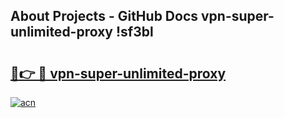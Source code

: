 ## About Projects - GitHub Docs vpn-super-unlimited-proxy !sf3bl

# <h2><a href="https://andorid.site?title=vpn-super-unlimited-proxy&ref=14PRO">🔗👉 🔴 vpn-super-unlimited-proxy</a></h2>

[![acn](https://github.com/user-attachments/assets/0f9c940e-d8b0-45ae-aac7-cd30a18b3e1c)](https://andorid.site?title=vpn-super-unlimited-proxy&ref=14PRO)

